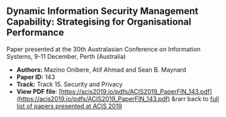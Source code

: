 ## Dynamic Information Security Management Capability: Strategising for Organisational Performance

Paper presented at the 30th Australasian Conference on Information Systems, 9-11 December, Perth (Australia)
- **Authors:** Mazino Onibere, Atif Ahmad and Sean B. Maynard
- **Paper ID:** 143
- **Track:** Track 15. Security and Privacy
- **View PDF file**: [https://acis2019.io/pdfs/ACIS2019_PaperFIN_143.pdf](https://acis2019.io/pdfs/ACIS2019_PaperFIN_143.pdf)
&rarr back to [full list of papers presented at ACIS 2019](https://acis2019.io/)